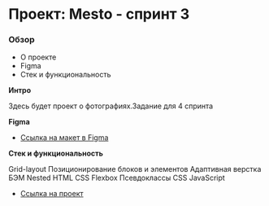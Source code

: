# Проект: Mesto - спринт 3

### Обзор
* О проекте
* Figma
* Стек и функциональность

**Интро**

Здесь будет проект о фотографиях.Задание для 4 спринта

**Figma**

* [Ссылка на макет в Figma](https://www.figma.com/file/2cn9N9jSkmxD84oJik7xL7/JavaScript.-Sprint-4?type=design&node-id=28212-155&t=xdtbMv4ppwTLUHE3-0)

**Стек и функциональность**

Grid-layout
Позиционирование блоков и элементов
Адаптивная верстка
БЭМ Nested
HTML
CSS
Flexbox
Псевдоклассы CSS
JavaScript

* [Ссылка на проект](https://kateitsme.github.io/mesto/)
